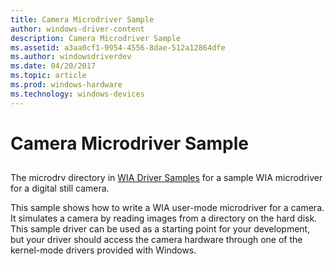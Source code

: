 ```yaml
---
title: Camera Microdriver Sample
author: windows-driver-content
description: Camera Microdriver Sample
ms.assetid: a3aa0cf1-9954-4556-8dae-512a12864dfe
ms.author: windowsdriverdev
ms.date: 04/20/2017
ms.topic: article
ms.prod: windows-hardware
ms.technology: windows-devices
---
```


# Camera Microdriver Sample


## <a href="" id="ddk-camera-microdriver-sample-si"></a>


The microdrv directory in [WIA Driver Samples](http://go.microsoft.com/fwlink/p/?linkid=256210) for a sample WIA microdriver for a digital still camera.

This sample shows how to write a WIA user-mode microdriver for a camera. It simulates a camera by reading images from a directory on the hard disk. This sample driver can be used as a starting point for your development, but your driver should access the camera hardware through one of the kernel-mode drivers provided with Windows.

 

 




